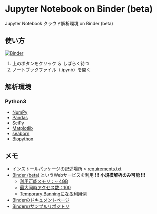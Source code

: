 # Jupyter Notebook on Binder (beta)

Jupyter Notebook クラウド解析環境 on Binder (beta)

## 使い方
[![Binder](https://mybinder.org/badge.svg)](https://mybinder.org/v2/gh/CropEvol/remote_bayes/master)
1. 上のボタンをクリック ＆ しばらく待つ　
2. ノートブックファイル（.ipynb）を開く

## 解析環境  
### Python3
- [NumPy](http://www.numpy.org/)
- [Pandas](https://pandas.pydata.org/)
- [SciPy](https://www.scipy.org/)
- [Matplotlib](https://matplotlib.org/)
- [seaborn](https://seaborn.pydata.org/)
- [Biopython](biopython.org/)


## メモ
- インストールパッケージの記述場所 > [requirements.txt](./requirements.txt)
- [Binder (beta)](https://mybinder.org/) というWebサービスを利用  __!!! 小規模解析のみ可能 !!!__
    - [利用可能メモリ：~ 4GB](http://mybinder.readthedocs.io/en/latest/faq.html#how-much-memory-am-i-given-when-using-binder)
    - [最大同時アクセス数：100](http://mybinder.readthedocs.io/en/latest/user-guidelines.html#maximum-concurrent-users-for-a-repository)
    - [Temporary Banningになる利用例](http://mybinder.readthedocs.io/en/latest/user-guidelines.html#maximum-concurrent-users-for-a-repository)
- [Binderのドキュメントページ](http://mybinder.readthedocs.io/en/latest/index.html#)
- [Binderのサンプルリポジトリ](http://mybinder.readthedocs.io/en/latest/sample_repos.html)
